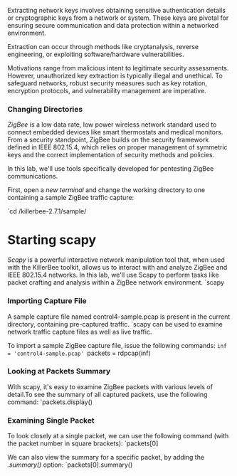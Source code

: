 Extracting network keys involves obtaining sensitive authentication details or cryptographic keys from a network or system. These keys are pivotal for ensuring secure communication and data protection within a networked environment.

Extraction can occur through methods like cryptanalysis, reverse engineering, or exploiting software/hardware vulnerabilities.

Motivations range from malicious intent to legitimate security assessments. However, unauthorized key extraction is typically illegal and unethical. To safeguard networks, robust security measures such as key rotation, encryption protocols, and vulnerability management are imperative.
### Changing Directories

_ZigBee_ is a low data rate, low power wireless network standard used to connect embedded devices like smart thermostats and medical monitors. From a security standpoint, ZigBee builds on the security framework defined in IEEE 802.15.4, which relies on proper management of symmetric keys and the correct implementation of security methods and policies.

In this lab, we'll use tools specifically developed for pentesting ZigBee communications.

First, open a _new terminal_ and change the working directory to one containing a sample ZigBee traffic capture:

`cd /killerbee-2.7.1/sample/
# Starting scapy

_Scapy_ is a powerful interactive network manipulation tool that, when used with the KillerBee toolkit, allows us to interact with and analyze ZigBee and IEEE 802.15.4 networks. In this lab, we'll use Scapy to perform tasks like packet crafting and analysis within a ZigBee network environment.
`scapy
### Importing Capture File

A sample capture file named control4-sample.pcap is present in the current directory, containing pre-captured traffic.
`scapy can be used to examine network traffic capture files as well as live traffic.

To import a sample ZigBee capture file, issue the following commands:
`inf = 'control4-sample.pcap'
`packets = rdpcap(inf)
### Looking at Packets Summary

With scapy, it's easy to examine ZigBee packets with various levels of detail.To see the summary of all captured packets, use the following command:
`packets.display()
### Examining Single Packet

To look closely at a single packet, we can use the following command (with the packet number in square brackets):
`packets[0]

We can also view the summary for a specific packet, by adding the _.summary()_ option:
`packets[0].summary()


